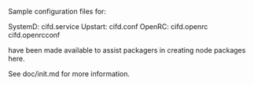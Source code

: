 Sample configuration files for:

SystemD: cifd.service
Upstart: cifd.conf
OpenRC:  cifd.openrc
         cifd.openrcconf

have been made available to assist packagers in creating node packages here.

See doc/init.md for more information.
